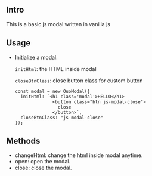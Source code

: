 ## Intro

This is a basic js modal written in vanilla js

## Usage
- Initialize a modal:
    
  `initHtml`: the HTML inside modal

  `closeBtnClass`: close button class for custom button

  ```
  const modal = new OuoModal({
    initHtml: `<h1 class='modal'>HELLO</h1>
                <button class="btn js-modal-close">
                  close
                </button>`,
    closeBtnClass: "js-modal-close"
  });
  ```
## Methods
- changeHtml: change the html inside modal anytime.
- open: open the modal.
- close: close the modal.
